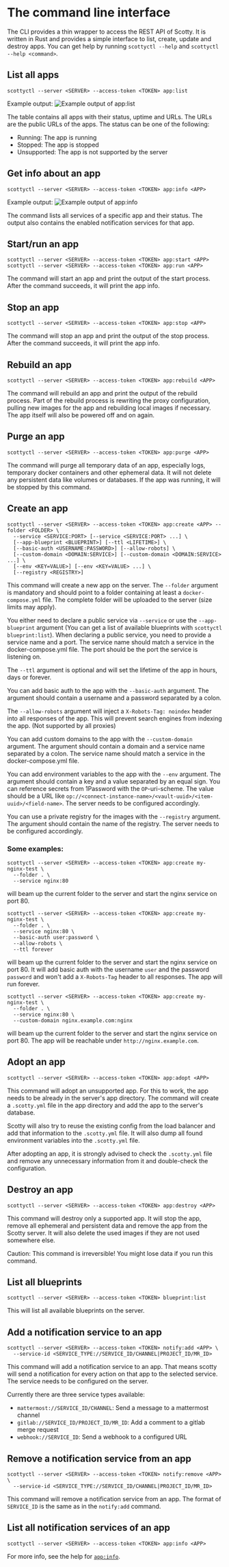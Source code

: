 # The command line interface

The CLI provides a thin wrapper to access the REST API of Scotty. It is
written in Rust and provides a simple interface to list, create, update and
destroy apps. You can get help by running `scottyctl --help` and
`scottyctl --help <command>`.

## List all apps

```shell
scottyctl --server <SERVER> --access-token <TOKEN> app:list
```

Example output:
![Example output of app:list](assets/cli/app-list.png)

The table contains all apps with their status, uptime and URLs. The URLs are the
public URLs of the apps. The status can be one of the following:

* Running: The app is running
* Stopped: The app is stopped
* Unsupported: The app is not supported by the server

## Get info about an app

```shell
scottyctl --server <SERVER> --access-token <TOKEN> app:info <APP>
```

Example output:
![Example output of app:info](assets/cli/app-info.png)

The command lists all services of a specific app and their status. The output
also contains the enabled notification services for that app.

## Start/run an app

```shell
scottyctl --server <SERVER> --access-token <TOKEN> app:start <APP>
scottyctl --server <SERVER> --access-token <TOKEN> app:run <APP>
```

The command will start an app and print the output of the start process. After
the command succeeds, it will print the app info.

## Stop an app

```shell
scottyctl --server <SERVER> --access-token <TOKEN> app:stop <APP>
```

The command will stop an app and print the output of the stop process. After
the command succeeds, it will print the app info.

## Rebuild an app

```shell
scottyctl --server <SERVER> --access-token <TOKEN> app:rebuild <APP>
```

The command will rebuild an app and print the output of the rebuild process.
Part of the rebuild process is rewriting the proxy configuration, pulling new
images for the app and rebuilding local images if necessary. The app itself will
also be powered off and on again.

## Purge an app

```shell
scottyctl --server <SERVER> --access-token <TOKEN> app:purge <APP>
```
The command will purge all temporary data of an app, especially logs,
temporary docker containers and other ephemeral data. It will not delete any
persistent data like volumes or databases. If the app was running, it will be
stopped by this command.

## Create an app

```shell
scottyctl --server <SERVER> --access-token <TOKEN> app:create <APP> --folder <FOLDER> \
  --service <SERVICE:PORT> [--service <SERVICE:PORT> ...] \
  [--app-blueprint <BLUEPRINT>] [--ttl <LIFETIME>] \
  [--basic-auth <USERNAME:PASSWORD>] [--allow-robots] \
  [--custom-domain <DOMAIN:SERVICE>] [--custom-domain <DOMAIN:SERVICE> ...] \
  [--env <KEY=VALUE>] [--env <KEY=VALUE> ...] \
  [--registry <REGISTRY>]
```

This command will create a new app on the server. The `--folder` argument is
mandatory and should point to a folder containing at least a `docker-compose.yml`
file. The complete folder will be uploaded to the server (size limits may apply).

You either need to declare a public service via `--service` or use the
`--app-blueprint` argument (You can get a list of available blueprints with
`scottyctl blueprint:list`). When declaring a public service, you need to
provide a service name and a port. The service name should match a service in the
docker-compose.yml file. The port should be the port the service is listening on.

The `--ttl` argument is optional and will set the lifetime of the app in hours,
days or forever.

You can add basic auth to the app with the `--basic-auth` argument. The argument
should contain a username and a password separated by a colon.

The `--allow-robots` argument will inject a `X-Robots-Tag: noindex` header into
all responses of the app. This will prevent search engines from indexing the app.
(Not supported by all proxies)

You can add custom domains to the app with the `--custom-domain` argument. The
argument should contain a domain and a service name separated by a colon. The
service name should match a service in the docker-compose.yml file.

You can add environment variables to the app with the `--env` argument. The
argument should contain a key and a value separated by an equal sign. You can
reference secrets from 1Password with the `OP`-uri-scheme. The value should be
a URL like `op://<connect-instance-name>/<vault-uuid>/<item-uuid>/<field-name>`.
The server needs to be configured accordingly.

You can use a private registry for the images with the `--registry` argument. The
argument should contain the name of the registry. The server needs to be
configured accordingly.

### Some examples:

```shell
scottyctl --server <SERVER> --access-token <TOKEN> app:create my-nginx-test \
  --folder . \
  --service nginx:80
```

will beam up the current folder to the server and start the nginx service on port 80.

```shell
scottyctl --server <SERVER> --access-token <TOKEN> app:create my-nginx-test \
  --folder . \
  --service nginx:80 \
  --basic-auth user:password \
  --allow-robots \
  --ttl forever
```

will beam up the current folder to the server and start the nginx service on port 80.
It will add basic auth with the username `user` and the password `password` and
won't add a `X-Robots-Tag` header to all responses. The app will run forever.

```shell
scottyctl --server <SERVER> --access-token <TOKEN> app:create my-nginx-test \
  --folder . \
  --service nginx:80 \
  --custom-domain nginx.example.com:nginx
```

will beam up the current folder to the server and start the nginx service on port 80.
The app will be reachable under `http://nginx.example.com`.

## Adopt an app

```shell
scottyctl --server <SERVER> --access-token <TOKEN> app:adopt <APP>
```

This command will adopt an unsupported app. For this to work, the app needs to
be already in the server's app directory. The command will create a `.scotty.yml`
file in the app directory and add the app to the server's database.

Scotty will also try to reuse the existing config from the load balancer and add
that information to the `.scotty.yml` file. It will also dump all found
environment variables into the `.scotty.yml` file.

After adopting an app, it is strongly advised to check the `.scotty.yml` file and
remove any unnecessary information from it and double-check the configuration.

## Destroy an app

```shell
scottyctl --server <SERVER> --access-token <TOKEN> app:destroy <APP>
```

This command will destroy only a supported app. It will stop the app, remove
all ephemeral and persistent data and remove the app from the Scotty server.
It will also delete the used images if they are not used somewhere else.

Caution: This command is irreversible! You might lose data if you run this command.

## List all blueprints

```shell
scottyctl --server <SERVER> --access-token <TOKEN> blueprint:list
```

This will list all available blueprints on the server.

## Add a notification service to an app

```shell
scottyctl --server <SERVER> --access-token <TOKEN> notify:add <APP> \
  --service-id <SERVICE_TYPE://SERVICE_ID/CHANNEL|PROJECT_ID/MR_ID>
```

This command will add a notification service to an app. That means scotty will
send a notification for every action on that app to the selected service. The
service needs to be configured on the server.

Currently there are three service types available:
  * `mattermost://SERVICE_ID/CHANNEL`: Send a message to a mattermost channel
  * `gitlab://SERVICE_ID/PROJECT_ID/MR_ID`: Add a comment to a gitlab merge request
  * `webhook://SERVICE_ID`: Send a webhook to a configured URL

## Remove a notification service from an app

```shell
scottyctl --server <SERVER> --access-token <TOKEN> notify:remove <APP> \
  --service-id <SERVICE_TYPE://SERVICE_ID/CHANNEL|PROJECT_ID/MR_ID>
```

This command will remove a notification service from an app. The format of
`SERVICE_ID` is the same as in the `notify:add` command.

## List all notification services of an app

```shell
scottyctl --server <SERVER> --access-token <TOKEN> app:info <APP>
```

For more info, see the help for [`app:info`](http://localhost:8080/cli.html#get-info-about-an-app).
